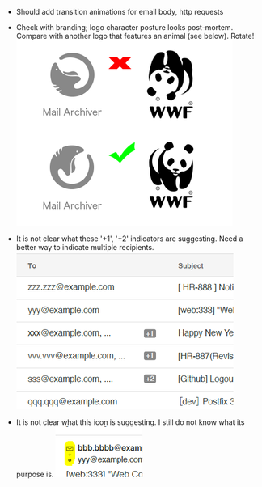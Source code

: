 -   Should add transition animations for email body, http requests
-   Check with branding; logo character posture looks post-mortem. Compare with another logo that features an animal (see below). Rotate!
  ![](logoAdj.png)
  
  - It is not clear what these '+1', '+2' indicators are suggesting. Need a better way to indicate multiple recipients.
  ![](mysteryIndicator.PNG)
  
  - It is not clear what this icon is suggesting. I still do not know what its purpose is.
  ![](mysteryIcon.PNG)
 
